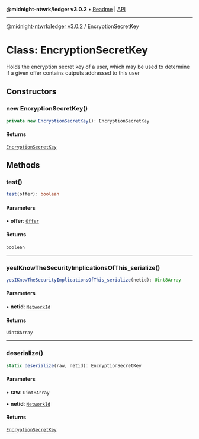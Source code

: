 **@midnight-ntwrk/ledger v3.0.2** • [Readme](../README.md) \| [API](../globals.md)

***

[@midnight-ntwrk/ledger v3.0.2](../README.md) / EncryptionSecretKey

# Class: EncryptionSecretKey

Holds the encryption secret key of a user, which may be used to determine if
a given offer contains outputs addressed to this user

## Constructors

### new EncryptionSecretKey()

```ts
private new EncryptionSecretKey(): EncryptionSecretKey
```

#### Returns

[`EncryptionSecretKey`](EncryptionSecretKey.md)

## Methods

### test()

```ts
test(offer): boolean
```

#### Parameters

• **offer**: [`Offer`](Offer.md)

#### Returns

`boolean`

***

### yesIKnowTheSecurityImplicationsOfThis\_serialize()

```ts
yesIKnowTheSecurityImplicationsOfThis_serialize(netid): Uint8Array
```

#### Parameters

• **netid**: [`NetworkId`](../enumerations/NetworkId.md)

#### Returns

`Uint8Array`

***

### deserialize()

```ts
static deserialize(raw, netid): EncryptionSecretKey
```

#### Parameters

• **raw**: `Uint8Array`

• **netid**: [`NetworkId`](../enumerations/NetworkId.md)

#### Returns

[`EncryptionSecretKey`](EncryptionSecretKey.md)

